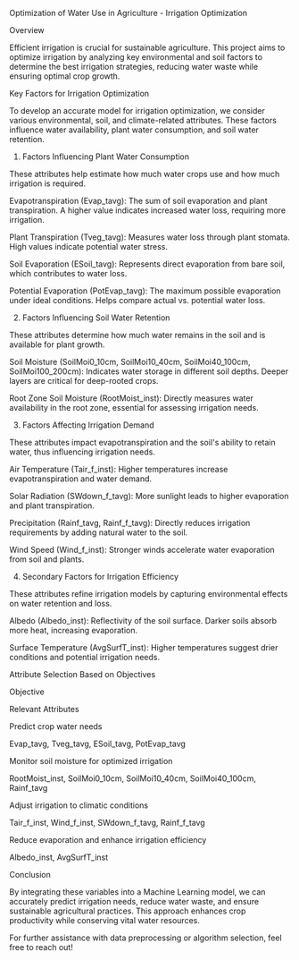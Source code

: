 Optimization of Water Use in Agriculture - Irrigation Optimization

Overview

Efficient irrigation is crucial for sustainable agriculture. This project aims to optimize irrigation by analyzing key environmental and soil factors to determine the best irrigation strategies, reducing water waste while ensuring optimal crop growth.

Key Factors for Irrigation Optimization

To develop an accurate model for irrigation optimization, we consider various environmental, soil, and climate-related attributes. These factors influence water availability, plant water consumption, and soil water retention.

1. Factors Influencing Plant Water Consumption

These attributes help estimate how much water crops use and how much irrigation is required.

Evapotranspiration (Evap_tavg): The sum of soil evaporation and plant transpiration. A higher value indicates increased water loss, requiring more irrigation.

Plant Transpiration (Tveg_tavg): Measures water loss through plant stomata. High values indicate potential water stress.

Soil Evaporation (ESoil_tavg): Represents direct evaporation from bare soil, which contributes to water loss.

Potential Evaporation (PotEvap_tavg): The maximum possible evaporation under ideal conditions. Helps compare actual vs. potential water loss.

2. Factors Influencing Soil Water Retention

These attributes determine how much water remains in the soil and is available for plant growth.

Soil Moisture (SoilMoi0_10cm, SoilMoi10_40cm, SoilMoi40_100cm, SoilMoi100_200cm): Indicates water storage in different soil depths. Deeper layers are critical for deep-rooted crops.

Root Zone Soil Moisture (RootMoist_inst): Directly measures water availability in the root zone, essential for assessing irrigation needs.

3. Factors Affecting Irrigation Demand

These attributes impact evapotranspiration and the soil's ability to retain water, thus influencing irrigation needs.

Air Temperature (Tair_f_inst): Higher temperatures increase evapotranspiration and water demand.

Solar Radiation (SWdown_f_tavg): More sunlight leads to higher evaporation and plant transpiration.

Precipitation (Rainf_tavg, Rainf_f_tavg): Directly reduces irrigation requirements by adding natural water to the soil.

Wind Speed (Wind_f_inst): Stronger winds accelerate water evaporation from soil and plants.

4. Secondary Factors for Irrigation Efficiency

These attributes refine irrigation models by capturing environmental effects on water retention and loss.

Albedo (Albedo_inst): Reflectivity of the soil surface. Darker soils absorb more heat, increasing evaporation.

Surface Temperature (AvgSurfT_inst): Higher temperatures suggest drier conditions and potential irrigation needs.

Attribute Selection Based on Objectives

Objective

Relevant Attributes

Predict crop water needs

Evap_tavg, Tveg_tavg, ESoil_tavg, PotEvap_tavg

Monitor soil moisture for optimized irrigation

RootMoist_inst, SoilMoi0_10cm, SoilMoi10_40cm, SoilMoi40_100cm, Rainf_tavg

Adjust irrigation to climatic conditions

Tair_f_inst, Wind_f_inst, SWdown_f_tavg, Rainf_f_tavg

Reduce evaporation and enhance irrigation efficiency

Albedo_inst, AvgSurfT_inst

Conclusion

By integrating these variables into a Machine Learning model, we can accurately predict irrigation needs, reduce water waste, and ensure sustainable agricultural practices. This approach enhances crop productivity while conserving vital water resources.

For further assistance with data preprocessing or algorithm selection, feel free to reach out!